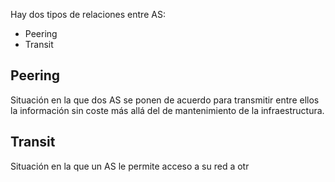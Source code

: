 Hay dos tipos de relaciones entre AS:
- Peering
- Transit

## Peering

Situación en la que dos AS se ponen de acuerdo para transmitir entre ellos la información sin coste más allá del de mantenimiento de la infraestructura.

## Transit

Situación en la que un AS le permite acceso a su red a otr